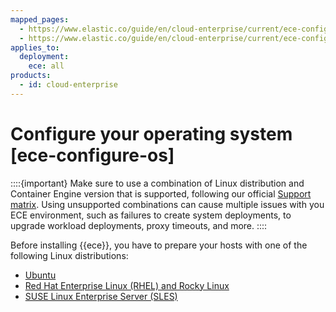 ```yaml
---
mapped_pages:
  - https://www.elastic.co/guide/en/cloud-enterprise/current/ece-configure-os-cloud.html
  - https://www.elastic.co/guide/en/cloud-enterprise/current/ece-configure-os-onprem.html
applies_to:
  deployment:
    ece: all
products:
  - id: cloud-enterprise
---
```


# Configure your operating system [ece-configure-os]

::::{important}
Make sure to use a combination of Linux distribution and Container Engine version that is supported, following our official [Support matrix](https://www.elastic.co/support/matrix#elastic-cloud-enterprise). Using unsupported combinations can cause multiple issues with you ECE environment, such as failures to create system deployments, to upgrade workload deployments, proxy timeouts, and more.
::::


Before installing {{ece}}, you have to prepare your hosts with one of the following Linux distributions:

* [Ubuntu](configure-host-ubuntu.md)
* [Red Hat Enterprise Linux (RHEL) and Rocky Linux](configure-host-rhel.md)
* [SUSE Linux Enterprise Server (SLES)](configure-host-suse.md)
